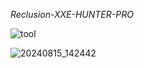 *Reclusion-XXE-HUNTER-PRO*

![tool](https://github.com/user-attachments/assets/91bcd049-2c9a-48e4-a97a-054e1b7cab3b)


![20240815_142442](https://github.com/user-attachments/assets/5df7e7c2-384a-4c8b-9419-50aec192d0aa)

